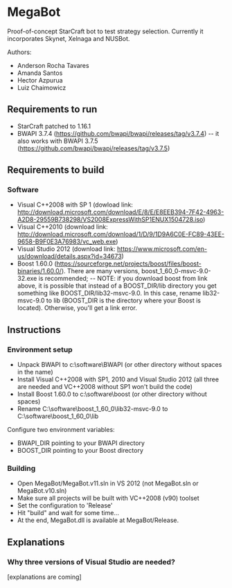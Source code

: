 # MegaBot
Proof-of-concept StarCraft bot to test strategy selection. Currently it incorporates Skynet, Xelnaga and NUSBot.

Authors:
- Anderson Rocha Tavares
- Amanda Santos
- Hector Azpurua
- Luiz Chaimowicz

## Requirements to run
- StarCraft patched to 1.16.1
- BWAPI 3.7.4 (https://github.com/bwapi/bwapi/releases/tag/v3.7.4) -- it also works with BWAPI 3.7.5 (https://github.com/bwapi/bwapi/releases/tag/v3.7.5)

## Requirements to build
### Software
- Visual C++2008 with SP 1 (dowload link: http://download.microsoft.com/download/E/8/E/E8EEB394-7F42-4963-A2D8-29559B738298/VS2008ExpressWithSP1ENUX1504728.iso)
- Visual C++2010 (download link: http://download.microsoft.com/download/1/D/9/1D9A6C0E-FC89-43EE-9658-B9F0E3A76983/vc_web.exe)
- Visual Studio 2012 (download link: https://www.microsoft.com/en-us/download/details.aspx?id=34673)
- Boost 1.60.0 (https://sourceforge.net/projects/boost/files/boost-binaries/1.60.0/). There are many versions,  boost_1_60_0-msvc-9.0-32.exe is recommended;
-- NOTE: if you download boost from link above, it is possible that instead of a BOOST\_DIR/lib directory you get something like BOOST\_DIR/lib32-msvc-9.0. In this case, rename lib32-msvc-9.0 to lib (BOOST_DIR is the directory where your Boost is located). Otherwise, you'll get a link error.

## Instructions
### Environment setup
- Unpack BWAPI to c:\software\BWAPI (or other directory without spaces in the name)
- Install Visual C++2008 with SP1, 2010 and Visual Studio 2012 (all three are needed and VC++2008 without SP1 won't build the code)
- Install Boost 1.60.0 to c:\software\boost (or other directory without spaces)
- Rename C:\software\boost\_1\_60\_0\lib32-msvc-9.0 to C:\software\boost\_1\_60\_0\lib

Configure two environment variables:
- BWAPI_DIR pointing to your BWAPI directory
- BOOST_DIR pointing to your Boost directory


### Building
- Open MegaBot/MegaBot.v11.sln in VS 2012 (not MegaBot.sln or MegaBot.v10.sln)
- Make sure all projects will be built with VC++2008 (v90) toolset
- Set the configuration to 'Release'
- Hit "build" and wait for some time...
- At the end, MegaBot.dll is available at MegaBot/Release.

## Explanations
### Why three versions of Visual Studio are needed?
[explanations are coming]
